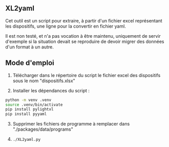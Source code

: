 ## XL2yaml

Cet outil est un script pour extraire, à partir d'un fichier excel 
représentant les dispositifs, une ligne pour la convertir en fichier yaml.

Il est non testé, et n'a pas vocation à être maintenu, uniquement de servir 
d'exemple si la situation devait se reproduire de devoir migrer des données 
d'un format à un autre.

## Mode d'emploi

1. Télécharger dans le répertoire du script le fichier excel des dispositifs 
   sous le nom "dispositifs.xlsx"

2. Installer les dépendances du script :

```bash
python -m venv .venv
source .venv/bin/activate
pip install pylightxl
pip install pyyaml
```

3. Supprimer les fichiers de programme à remplacer dans 
   "./packages/data/programs"

4. `./XL2yaml.py`
